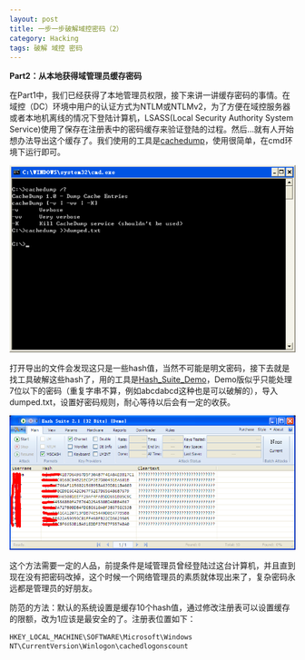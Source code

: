 ```yaml
---
layout: post
title: 一步一步破解域控密码（2）
category: Hacking
tags: 破解 域控 密码
---
```


**Part2：从本地获得域管理员缓存密码**

在Part1中，我们已经获得了本地管理员权限，接下来讲一讲缓存密码的事情。在域控（DC）环境中用户的认证方式为NTLM或NTLMv2，为了方便在域控服务器或者本地机离线的情况下登陆计算机，LSASS(Local Security Authority System Service)使用了保存在注册表中的密码缓存来验证登陆的过程。然后...就有人开始想办法导出这个缓存了。我们使用的工具是[cachedump](/assets/cachedump.rar)，使用很简单，在cmd环境下运行即可。

![ ](/assets/20130815152857.png)

打开导出的文件会发现这只是一些hash值，当然不可能是明文密码，接下去就是找工具破解这些hash了，用的工具是[Hash_Suite_Demo](/assets/Hash_Suite_Demo.rar)，Demo版似乎只能处理7位以下的密码（重复字串不算，例如abcdabcd这种也是可以破解的），导入dumped.txt，设置好密码规则，耐心等待以后会有一定的收获。

![ ](/assets/20130815155205.png)

这个方法需要一定的人品，前提条件是域管理员曾经登陆过这台计算机，并且直到现在没有把密码改掉，这个时候一个网络管理员的素质就体现出来了，复杂密码永远都是管理员的好朋友。

防范的方法：默认的系统设置是缓存10个hash值，通过修改注册表可以设置缓存的限额，改为1应该是最安全的了。注册表位置如下：

    HKEY_LOCAL_MACHINE\SOFTWARE\Microsoft\Windows NT\CurrentVersion\Winlogon\cachedlogonscount